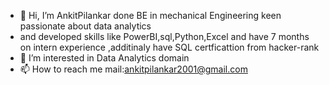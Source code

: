 - 👋 Hi, I’m AnkitPilankar done BE in mechanical Engineering keen passionate about data analytics
-  and developed skills like PowerBI,sql,Python,Excel and have 7 months on intern experience ,additinaly have SQL certficattion from hacker-rank
- 👀 I’m interested in Data Analytics domain
- 📫 How to reach me mail:ankitpilankar2001@gmail.com

<!---
AnkitPilankar/AnkitPilankar is a ✨ special ✨ repository because its `README.md` (this file) appears on your GitHub profile.
You can click the Preview link to take a look at your changes.
--->
